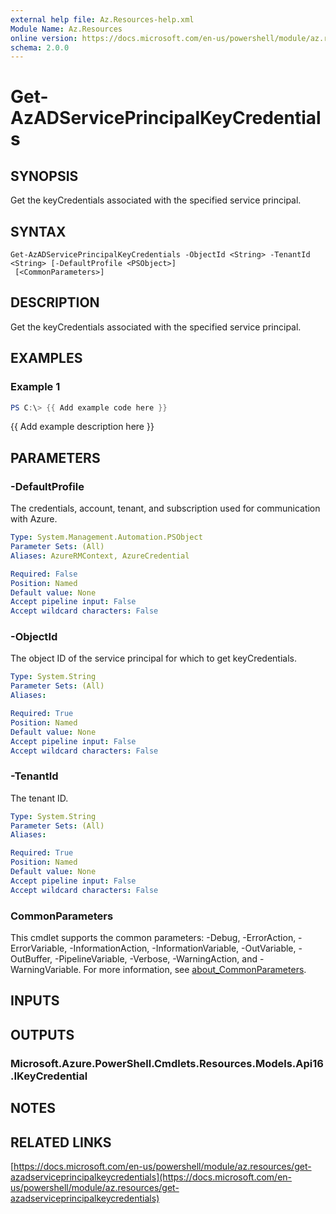 ```yaml
---
external help file: Az.Resources-help.xml
Module Name: Az.Resources
online version: https://docs.microsoft.com/en-us/powershell/module/az.resources/get-azadserviceprincipalkeycredentials
schema: 2.0.0
---
```


# Get-AzADServicePrincipalKeyCredentials

## SYNOPSIS
Get the keyCredentials associated with the specified service principal.

## SYNTAX

```
Get-AzADServicePrincipalKeyCredentials -ObjectId <String> -TenantId <String> [-DefaultProfile <PSObject>]
 [<CommonParameters>]
```

## DESCRIPTION
Get the keyCredentials associated with the specified service principal.

## EXAMPLES

### Example 1
```powershell
PS C:\> {{ Add example code here }}
```

{{ Add example description here }}

## PARAMETERS

### -DefaultProfile
The credentials, account, tenant, and subscription used for communication with Azure.

```yaml
Type: System.Management.Automation.PSObject
Parameter Sets: (All)
Aliases: AzureRMContext, AzureCredential

Required: False
Position: Named
Default value: None
Accept pipeline input: False
Accept wildcard characters: False
```

### -ObjectId
The object ID of the service principal for which to get keyCredentials.

```yaml
Type: System.String
Parameter Sets: (All)
Aliases:

Required: True
Position: Named
Default value: None
Accept pipeline input: False
Accept wildcard characters: False
```

### -TenantId
The tenant ID.

```yaml
Type: System.String
Parameter Sets: (All)
Aliases:

Required: True
Position: Named
Default value: None
Accept pipeline input: False
Accept wildcard characters: False
```

### CommonParameters
This cmdlet supports the common parameters: -Debug, -ErrorAction, -ErrorVariable, -InformationAction, -InformationVariable, -OutVariable, -OutBuffer, -PipelineVariable, -Verbose, -WarningAction, and -WarningVariable. For more information, see [about_CommonParameters](http://go.microsoft.com/fwlink/?LinkID=113216).

## INPUTS

## OUTPUTS

### Microsoft.Azure.PowerShell.Cmdlets.Resources.Models.Api16.IKeyCredential
## NOTES

## RELATED LINKS

[https://docs.microsoft.com/en-us/powershell/module/az.resources/get-azadserviceprincipalkeycredentials](https://docs.microsoft.com/en-us/powershell/module/az.resources/get-azadserviceprincipalkeycredentials)

